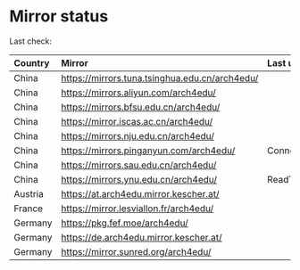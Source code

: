 <script src="./time.js"></script>
# Mirror status
Last check: <script type="text/javascript">localize(1679034199.1261098);</script>

|Country|Mirror|Last update|
|:------|:-----|:----------|
|China|https://mirrors.tuna.tsinghua.edu.cn/arch4edu/|<script type="text/javascript">localize(1678991661);</script>|
|China|https://mirrors.aliyun.com/arch4edu/|<script type="text/javascript">localize(1678948751);</script>|
|China|https://mirrors.bfsu.edu.cn/arch4edu/|<script type="text/javascript">localize(1678991661);</script>|
|China|https://mirror.iscas.ac.cn/arch4edu/|<script type="text/javascript">localize(1678991661);</script>|
|China|https://mirrors.nju.edu.cn/arch4edu/|<script type="text/javascript">localize(1678948751);</script>|
|China|https://mirrors.pinganyun.com/arch4edu/|ConnectionError|
|China|https://mirrors.sau.edu.cn/arch4edu/|<script type="text/javascript">localize(1673850842);</script>|
|China|https://mirrors.ynu.edu.cn/arch4edu/|ReadTimeout|
|Austria|https://at.arch4edu.mirror.kescher.at/|<script type="text/javascript">localize(1678991661);</script>|
|France|https://mirror.lesviallon.fr/arch4edu/|<script type="text/javascript">localize(1678991661);</script>|
|Germany|https://pkg.fef.moe/arch4edu/|<script type="text/javascript">localize(1678991661);</script>|
|Germany|https://de.arch4edu.mirror.kescher.at/|<script type="text/javascript">localize(1678991661);</script>|
|Germany|https://mirror.sunred.org/arch4edu/|<script type="text/javascript">localize(1678991661);</script>|

<script src="./tablefilter/tablefilter.js"></script>
<script src="./table.js"></script>